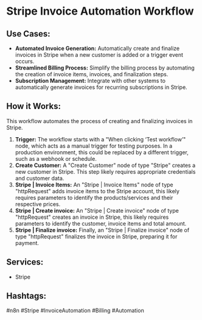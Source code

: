 # Stripe Invoice Automation Workflow

## Use Cases:

-   **Automated Invoice Generation:** Automatically create and finalize invoices in Stripe when a new customer is added or a trigger event occurs.
-   **Streamlined Billing Process:** Simplify the billing process by automating the creation of invoice items, invoices, and finalization steps.
-   **Subscription Management:** Integrate with other systems to automatically generate invoices for recurring subscriptions in Stripe.

## How it Works:

This workflow automates the process of creating and finalizing invoices in Stripe.

1.  **Trigger:** The workflow starts with a "When clicking ‘Test workflow’" node, which acts as a manual trigger for testing purposes. In a production environment, this could be replaced by a different trigger, such as a webhook or schedule.
2.  **Create Customer:** A "Create Customer" node of type "Stripe" creates a new customer in Stripe. This step likely requires appropriate credentials and customer data.
3.  **Stripe | Invoice Items:** An "Stripe | Invoice Items" node of type "httpRequest" adds invoice items to the Stripe account, this likely requires parameters to identify the products/services and their respective prices.
4.  **Stripe | Create invoice:** An "Stripe | Create invoice" node of type "httpRequest" creates an invoice in Stripe, this likely requires parameters to identify the customer, invoice items and total amount.
5.  **Stripe | Finalize invoice:** Finally, an "Stripe | Finalize invoice" node of type "httpRequest" finalizes the invoice in Stripe, preparing it for payment.

## Services:

-   Stripe

## Hashtags:

#n8n #Stripe #InvoiceAutomation #Billing #Automation
